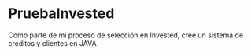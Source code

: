 # PruebaInvested
Como parte de mi proceso de selección en Invested, cree un sistema de creditos y clientes en JAVA
